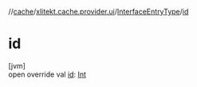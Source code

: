 //[cache](../../../index.md)/[xlitekt.cache.provider.ui](../index.md)/[InterfaceEntryType](index.md)/[id](id.md)

# id

[jvm]\
open override val [id](id.md): [Int](https://kotlinlang.org/api/latest/jvm/stdlib/kotlin/-int/index.html)

